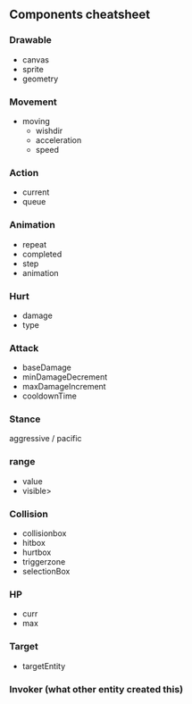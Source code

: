 ## Components cheatsheet

### Drawable
- canvas
- sprite
- geometry

### Movement
- moving
   - wishdir
   - acceleration
   - speed

### Action
- current
- queue

### Animation
- repeat
- completed
- step
- animation

### Hurt
- damage
- type

### Attack
- baseDamage
- minDamageDecrement
- maxDamageIncrement
- cooldownTime

### Stance
aggressive / pacific

### range
- value
- visible>

### Collision
- collisionbox
- hitbox
- hurtbox
- triggerzone
- selectionBox

### HP
- curr
- max

### Target
- targetEntity

### Invoker (what other entity created this)
